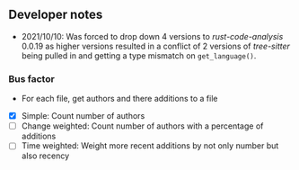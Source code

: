 ## Developer notes

- 2021/10/10: Was forced to drop down 4 versions to *rust-code-analysis* 0.0.19 as higher versions resulted in a conflict of 2 versions of *tree-sitter* being pulled in and getting a type mismatch on `get_language()`.

### Bus factor

- For each file, get authors and there additions to a file

- [x] Simple: Count number of authors
- [ ] Change weighted: Count number of authors  with a percentage of additions
- [ ] Time weighted: Weight more recent additions by not only number but also recency